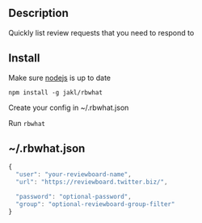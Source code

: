 Description
-----------

Quickly list review requests that you need to respond to


Install
-------

Make sure [nodejs](http://nodejs.org) is up to date

`npm install -g jakl/rbwhat`

Create your config in ~/.rbwhat.json

Run `rbwhat`


~/.rbwhat.json
-----------

```javascript
{
  "user": "your-reviewboard-name",
  "url": "https://reviewboard.twitter.biz/",

  "password": "optional-password",
  "group": "optional-reviewboard-group-filter"
}
```
